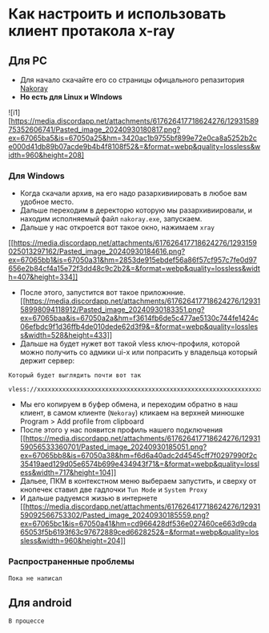 # Как настроить и использовать клиент протакола x-ray

## Для PC
- Для начало скачайте его со страницы офицального репазитория [Nakoray](https://github.com/MatsuriDayo/nekoray/releases/tag/3.26)
- __Но есть для Linux и WIndows__

![i1][https://media.discordapp.net/attachments/617626417718624276/1293158975352606741/Pasted_image_20240930180817.png?ex=67065ba5&is=67050a25&hm=3420ac1b9755bf899e72e0ca8a5252b2ce000d41db89b07acde9b4b4f8108f52&=&format=webp&quality=lossless&width=960&height=208]

### Для Windows

- Когда скачали архив, на его надо разархивиировать в любое вам удобное место.
-  Дальше переходим в деректорю которую мы разархивиировали, и находим исполняемый файл `nakoray.exe`, запускаем.
- Дальше у нас откроется вот такое окно, нажимаем `xray`

[[https://media.discordapp.net/attachments/617626417718624276/1293159025013297162/Pasted_image_20240930184616.png?ex=67065bb1&is=67050a31&hm=2853de915ebdef56a86f57cf957c7fe0d97656e2b84cf4a15e72f3dd48c9c2b2&=&format=webp&quality=lossless&width=407&height=334]]

- После этого, запустится вот такое приложнние.
[[https://media.discordapp.net/attachments/617626417718624276/1293158998094118912/Pasted_image_20240930183351.png?ex=67065baa&is=67050a2a&hm=f3614fb6de5c477ae5130c744fe1424c06efbdc9f1d36ffb4de010dede62d3f9&=&format=webp&quality=lossless&width=528&height=433]]
- Дальше на будет нужет вот такой vless ключ-профиля, которой можно получить со адмики ui-x или попрасить у владельца который держит сервер:
```
Который будет выглядить почти вот так

vless://xxxxxxxxxxxxxxxxxxxxxxxxxxxxxxxxxxxxxxxxxxxxxxxxxxxxxxxxxxxxxxxxxxxxxxxxxxxxxxxxxxxxxxxxxxxxxxxxxxxxxxxxxxxxxxxxxxxxxxxxxxxxxxxxxxxxxxxxxxxxxxxxxxxxxxxxxxxxxxxxxxxxxxxxxxxxxxxxxxxxxxxxxxxxxxxxxxxxxxxx
```

- Мы его копируем в буфер обмена, и переходим обратно в наш клиент, в самом клиенте (`Nekoray`)  кликаем на верхней минюшке Program > Add profile from clipboard
- После этого у нас появится профиль нашего подключения
[[https://media.discordapp.net/attachments/617626417718624276/1293159056533360701/Pasted_image_20240930185051.png?ex=67065bb8&is=67050a38&hm=f6d6a40adc2d4545cff7f0297990f2c35419aed129d05e6574b699e434943f71&=&format=webp&quality=lossless&width=717&height=104]]
- Дальее, ПКМ в контекстном меню выбераем запустить, и сверху от кнопечек ставил две гадлочки `Tun Mode` и `System Proxy`
- И дальше радуемся жизью в интернете
[[https://media.discordapp.net/attachments/617626417718624276/1293159092566753302/Pasted_image_20240930185559.png?ex=67065bc1&is=67050a41&hm=cd966428df536e027460ce663d9cda65053f5b6193f63c97672889ced6628252&=&format=webp&quality=lossless&width=960&height=204]]

### Распространенные проблемы 
`Пока не написал`


## Для android

`В процессе`

